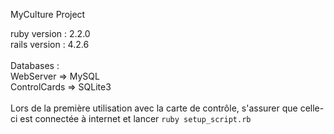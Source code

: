 MyCulture Project

ruby version : 2.2.0<br/>
rails version : 4.2.6<br/>
<br/>
Databases :<br/>
WebServer => MySQL <br/>
ControlCards => SQLite3<br/>
<br/>
Lors de la première utilisation avec la carte de contrôle, s'assurer que celle-ci est connectée à internet et lancer `ruby setup_script.rb`


